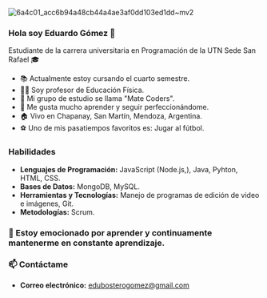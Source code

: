 ![6a4c01_acc6b94a48cb44a4ae3af0dd103ed1dd~mv2](https://github.com/Edugomezcabj/Edugomezcabj/assets/98131597/3c75eb78-3605-4cf5-b2f0-9bdc2f44a706)

### Hola soy Eduardo Gómez 👋

Estudiante de la carrera universitaria en Programación de la UTN Sede San Rafael 🎓

- 📚 Actualmente estoy cursando el cuarto semestre.
- 🏃‍♂️ Soy profesor de Educación Física.
- 🧉 Mi grupo de estudio se llama "Mate Coders".
- 📖 Me gusta mucho aprender y seguir perfeccionándome.
- 🏠 Vivo en Chapanay, San Martín, Mendoza, Argentina.
- ⚽ Uno de mis pasatiempos favoritos es: Jugar al fútbol.

### Habilidades
- **Lenguajes de Programación:** JavaScript (Node.js,), Java, Pyhton, HTML, CSS.
- **Bases de Datos:** MongoDB, MySQL.
- **Herramientas y Tecnologías:** Manejo de programas de edición de video e imágenes, Git.
- **Metodologías:** Scrum.

### 💪 Estoy emocionado por aprender y continuamente mantenerme en constante aprendizaje.

### 📫 Contáctame
- **Correo electrónico:** edubosterogomez@gmail.com



